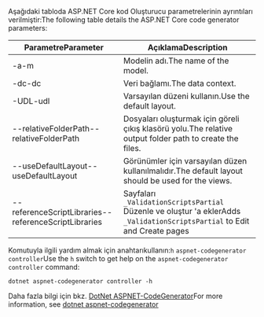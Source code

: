 <span data-ttu-id="e4db8-101">Aşağıdaki tabloda ASP.NET Core kod Oluşturucu parametrelerinin ayrıntıları verilmiştir:</span><span class="sxs-lookup"><span data-stu-id="e4db8-101">The following table details the ASP.NET Core code generator parameters:</span></span>

| <span data-ttu-id="e4db8-102">Parametre</span><span class="sxs-lookup"><span data-stu-id="e4db8-102">Parameter</span></span>               | <span data-ttu-id="e4db8-103">Açıklama</span><span class="sxs-lookup"><span data-stu-id="e4db8-103">Description</span></span>|
| ----------------- | ------------ |
| <span data-ttu-id="e4db8-104">-a</span><span class="sxs-lookup"><span data-stu-id="e4db8-104">-m</span></span>  | <span data-ttu-id="e4db8-105">Modelin adı.</span><span class="sxs-lookup"><span data-stu-id="e4db8-105">The name of the model.</span></span> |
| <span data-ttu-id="e4db8-106">-dc</span><span class="sxs-lookup"><span data-stu-id="e4db8-106">-dc</span></span>  | <span data-ttu-id="e4db8-107">Veri bağlamı.</span><span class="sxs-lookup"><span data-stu-id="e4db8-107">The data context.</span></span> |
| <span data-ttu-id="e4db8-108">-UDL</span><span class="sxs-lookup"><span data-stu-id="e4db8-108">-udl</span></span> | <span data-ttu-id="e4db8-109">Varsayılan düzeni kullanın.</span><span class="sxs-lookup"><span data-stu-id="e4db8-109">Use the default layout.</span></span> |
| <span data-ttu-id="e4db8-110">--relativeFolderPath</span><span class="sxs-lookup"><span data-stu-id="e4db8-110">--relativeFolderPath</span></span> | <span data-ttu-id="e4db8-111">Dosyaları oluşturmak için göreli çıkış klasörü yolu.</span><span class="sxs-lookup"><span data-stu-id="e4db8-111">The relative output folder path to create the files.</span></span> |
| <span data-ttu-id="e4db8-112">--useDefaultLayout</span><span class="sxs-lookup"><span data-stu-id="e4db8-112">--useDefaultLayout</span></span> | <span data-ttu-id="e4db8-113">Görünümler için varsayılan düzen kullanılmalıdır.</span><span class="sxs-lookup"><span data-stu-id="e4db8-113">The default layout should be used for the views.</span></span> |
| <span data-ttu-id="e4db8-114">--referenceScriptLibraries</span><span class="sxs-lookup"><span data-stu-id="e4db8-114">--referenceScriptLibraries</span></span> | <span data-ttu-id="e4db8-115">Sayfaları `_ValidationScriptsPartial` Düzenle ve oluştur 'a ekler</span><span class="sxs-lookup"><span data-stu-id="e4db8-115">Adds `_ValidationScriptsPartial` to Edit and Create pages</span></span> |

<span data-ttu-id="e4db8-116">Komutuyla ilgili yardım almak için anahtarıkullanın:`h` `aspnet-codegenerator controller`</span><span class="sxs-lookup"><span data-stu-id="e4db8-116">Use the `h` switch to get help on the `aspnet-codegenerator controller` command:</span></span>

```console
dotnet aspnet-codegenerator controller -h
```

<span data-ttu-id="e4db8-117">Daha fazla bilgi için bkz. [DotNet ASPNET-CodeGenerator](xref:fundamentals/tools/dotnet-aspnet-codegenerator)</span><span class="sxs-lookup"><span data-stu-id="e4db8-117">For more information, see [dotnet aspnet-codegenerator](xref:fundamentals/tools/dotnet-aspnet-codegenerator)</span></span>

